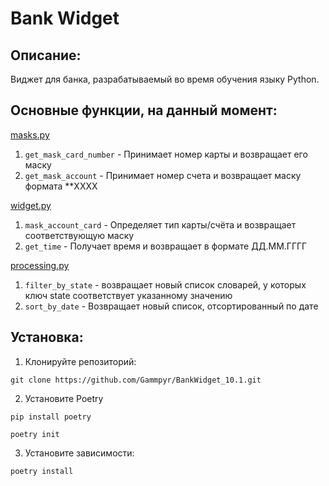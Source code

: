 # Bank Widget

## Описание:
Виджет для банка, разрабатываемый во время обучения языку Python.

## Основные функции, на данный момент:

[masks.py](src/masks.py)
1. `get_mask_card_number` - Принимает номер карты и возвращает его маску
2. `get_mask_account` - Принимает номер счета и возвращает маску формата **XXXX

[widget.py](src/widget.py)
1. `mask_account_card` - Определяет тип карты/счёта и возвращает соответствующую маску
2. `get_time` - Получает время и возвращает в формате ДД.ММ.ГГГГ

[processing.py](src/processing.py)
1. `filter_by_state` - возвращает новый список словарей,
    у которых ключ state соответствует указанному значению
2. `sort_by_date` - Возвращает новый список, отсортированный по дате

## Установка:

1. Клонируйте репозиторий:
```
git clone https://github.com/Gammpyr/BankWidget_10.1.git
```
2. Установите Poetry
```
pip install poetry

poetry init
```
3. Установите зависимости:
```
poetry install
```
